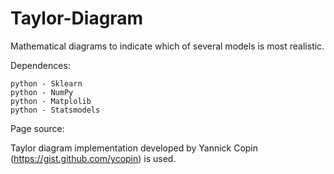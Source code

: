 # Taylor-Diagram
Mathematical diagrams to indicate which of several models is most realistic. 



Dependences:

    python - Sklearn
    python - NumPy
    python - Matplolib
    python - Statsmodels



Page source:

 Taylor diagram implementation developed by Yannick Copin (https://gist.github.com/ycopin) is used.
